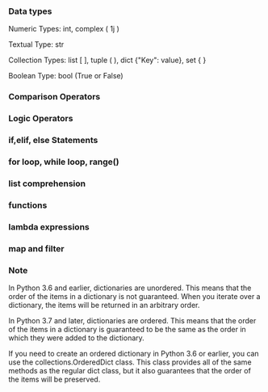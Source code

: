 ### Data types
Numeric Types:  int, complex ( 1j )

Textual Type:  str

Collection Types:  list [ ], tuple ( ), dict {"Key": value}, set { }

Boolean Type:  bool (True or False)

### Comparison Operators
### Logic Operators
### if,elif, else Statements
### for loop, while loop, range()
### list comprehension
### functions
### lambda expressions
### map and filter
### Note
In Python 3.6 and earlier, dictionaries are unordered. This means that the order of the items in a dictionary is not guaranteed. When you iterate over a dictionary, the items will be returned in an arbitrary order.

In Python 3.7 and later, dictionaries are ordered. This means that the order of the items in a dictionary is guaranteed to be the same as the order in which they were added to the dictionary.

If you need to create an ordered dictionary in Python 3.6 or earlier, you can use the collections.OrderedDict class. This class provides all of the same methods as the regular dict class, but it also guarantees that the order of the items will be preserved.
